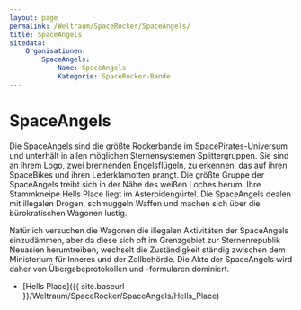 ```yaml
---
layout: page
permalink: /Weltraum/SpaceRocker/SpaceAngels/
title: SpaceAngels
sitedata:
    Organisationen:
        SpaceAngels:
            Name: SpaceAngels
            Kategorie: SpaceRocker-Bande
---
```


# SpaceAngels

Die SpaceAngels sind die größte Rockerbande im SpacePirates-Universum und unterhält in allen möglichen Sternensystemen Splittergruppen. Sie sind an ihrem Logo, zwei brennenden Engelsflügeln, zu erkennen, das auf ihren SpaceBikes und ihren Lederklamotten prangt. Die größte Gruppe der SpaceAngels treibt sich in der Nähe des weißen Loches herum. Ihre Stammkneipe Hells Place liegt im Asteroidengürtel. Die SpaceAngels dealen mit illegalen Drogen, schmuggeln Waffen und machen sich über die bürokratischen Wagonen lustig.

Natürlich versuchen die Wagonen die illegalen Aktivitäten der SpaceAngels einzudämmen, aber da diese sich oft im Grenzgebiet zur Sternenrepublik Neuasien herumtreiben, wechselt die Zuständigkeit ständig zwischen dem Ministerium für Inneres und der Zollbehörde. Die Akte der SpaceAngels wird daher von Übergabeprotokollen und -formularen dominiert.

- [Hells Place]({{ site.baseurl }}/Weltraum/SpaceRocker/SpaceAngels/Hells_Place)
